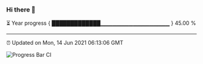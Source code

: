 ### Hi there 👋

⏳ Year progress { █████████████▁▁▁▁▁▁▁▁▁▁▁▁▁▁▁▁▁ } 45.00 %

---

⏰ Updated on Mon, 14 Jun 2021 06:13:06 GMT

![Progress Bar CI](https://github.com/liununu/liununu/workflows/Progress%20Bar%20CI/badge.svg)
